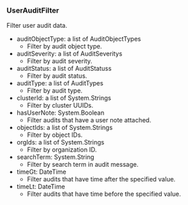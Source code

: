 ### UserAuditFilter
Filter user audit data.

- auditObjectType: a list of AuditObjectTypes
  - Filter by audit object type.
- auditSeverity: a list of AuditSeveritys
  - Filter by audit severity.
- auditStatus: a list of AuditStatuss
  - Filter by audit status.
- auditType: a list of AuditTypes
  - Filter by audit type.
- clusterId: a list of System.Strings
  - Filter by cluster UUIDs.
- hasUserNote: System.Boolean
  - Filter audits that have a user note attached.
- objectIds: a list of System.Strings
  - Filter by object IDs.
- orgIds: a list of System.Strings
  - Filter by organization ID.
- searchTerm: System.String
  - Filter by search term in audit message.
- timeGt: DateTime
  - Filter audits that have time after the specified value.
- timeLt: DateTime
  - Filter audits that have time before the specified value.
